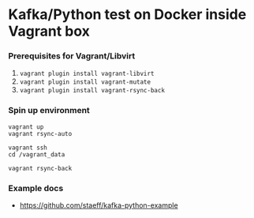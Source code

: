 # Kafka/Python test on Docker inside Vagrant box


### Prerequisites for Vagrant/Libvirt
1. ```vagrant plugin install vagrant-libvirt```
2. ```vagrant plugin install vagrant-mutate```
3. ```vagrant plugin install vagrant-rsync-back```


### Spin up environment
```
vagrant up
vagrant rsync-auto

vagrant ssh
cd /vagrant_data

vagrant rsync-back
```

### Example docs
* https://github.com/staeff/kafka-python-example